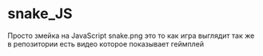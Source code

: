 # snake_JS
Просто змейка на JavaScript
snake.png это то как игра выглядит
так же в репозитории есть видео которое показывает геймплей
